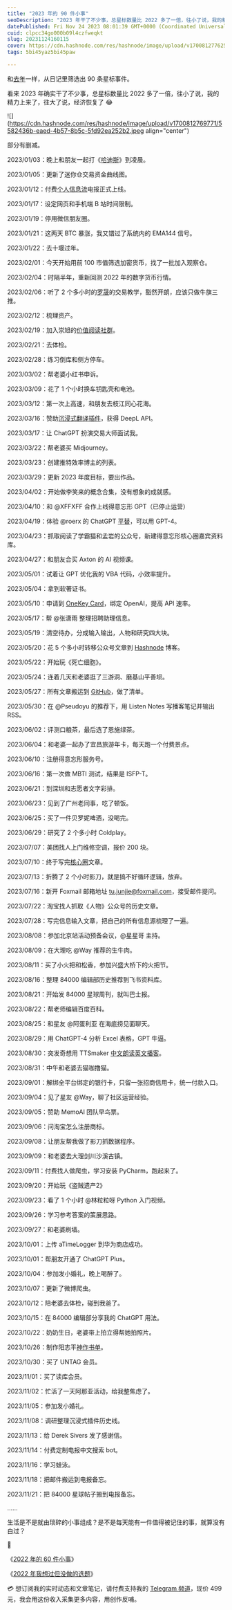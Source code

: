 ```yaml
---
title: "2023 年的 90 件小事"
seoDescription: "2023 年干了不少事，总星标数量比 2022 多了一倍，往小了说，我的精力上来了，往大了说，经济恢复了 😂"
datePublished: Fri Nov 24 2023 08:01:39 GMT+0000 (Coordinated Universal Time)
cuid: clpcc34go000b09l4czfweqkt
slug: 20231124160115
cover: https://cdn.hashnode.com/res/hashnode/image/upload/v1700812776257/c44d414f-829b-4208-aaf6-435be438a941.jpeg
tags: 5bi45yaz5bi45paw

---
```


和[去年](https://mp.weixin.qq.com/s?__biz=MzI3MzU5MDA1OQ==&mid=2247487284&idx=1&sn=e669a33d436d9babaaab468b05ab980e&chksm=eb21bd70dc563466de276302c6fae62506165199533b6028cb7b0316312b6bed0e725a22c386&scene=21#wechat_redirect)一样，从日记里筛选出 90 条星标事件。

看来 2023 年确实干了不少事，总星标数量比 2022 多了一倍，往小了说，我的精力上来了，往大了说，经济恢复了 😂

![](https://cdn.hashnode.com/res/hashnode/image/upload/v1700812769771/5582436b-eaed-4b57-8b5c-5fd92ea252b2.jpeg align="center")

部分有删减。

2023/01/03：晚上和朋友一起打《[哈迪斯](https://mp.weixin.qq.com/s?__biz=MzI3MzU5MDA1OQ==&mid=2247487493&idx=1&sn=2faa82310dba03848443dedb92218b6d&chksm=eb21a241dc562b57bf4f8cb4c9a26a66d460b9e628689222b6d51f1426b7b5831b392aacd5cd&token=2108410770&lang=zh_CN#rd)》到凌晨。

2023/01/05：更新了迷你仓交易资金曲线图。

2023/01/12：付费[个人信息流](https://mp.weixin.qq.com/s?__biz=MzI3MzU5MDA1OQ==&mid=2247487599&idx=1&sn=1a4514e55dd0c84723eda32d23c5d9c3&chksm=eb21a22bdc562b3dba995cc9f972471e0d1a16fdecc10655c8479f4603f2aeee216a5e3f4a0f&token=2108410770&lang=zh_CN#rd)电报正式上线。

2023/01/17：设定网页和手机端 B 站时间限制。

2023/01/19：停用微信朋友圈。

2023/01/21：这两天 BTC 暴涨，我又错过了系统内的 EMA144 信号。

2023/01/22：去十堰过年。

2023/02/01：今天开始用前 100 市值筛选加密货币，找了一批加入观察仓。

2023/02/04：时隔半年，重新回测 2022 年的数字货币行情。

2023/02/06：听了 2 个多小时的[罗晟](https://www.youtube.com/@luoshengcriss)的交易教学，豁然开朗，应该只做牛旗三推。

2023/02/12：梳理资产。

2023/02/19：加入崇旭的[价值阅读社群](https://mp.weixin.qq.com/s/JzQVxtjWCcozk9TQDsG1eQ)。

2023/02/21：去体检。

2023/02/28：练习倒库和侧方停车。

2023/03/02：帮老婆小红书申诉。

2023/03/09：花了 1 个小时换车钥匙壳和电池。

2023/03/12：第一次上高速，和朋友去枝江同心花海。

2023/03/16：赞助[沉浸式翻译插件](https://immersivetranslate.com/)，获得 DeepL API。

2023/03/17：让 ChatGPT 扮演交易大师面试我。

2023/03/22：帮老婆买 Midjourney。

2023/03/23：创建推特效率博主的列表。

2023/03/29：更新 2023 年度目标，要出作品。

2023/04/02：开始做李笑来的概念合集，没有想象的成就感。

2023/04/10：和 @XFFXFF 合作上线得意忘形 GPT（已停止运营）

2023/04/19：体验 @roerx 的 ChatGPT [平替](https://ideachat.top/intro)，可以用 GPT-4。

2023/04/23：抓取阅读了学霸猫和孟岩的公众号，新建得意忘形核心圈嘉宾资料库。

2023/04/27：和朋友合买 Axton 的 AI 视频课。

2023/05/01：试着让 GPT 优化我的 VBA 代码，小效率提升。

2023/05/04：拿到软著证书。

2023/05/10：申请到 [OneKey Card](https://mp.weixin.qq.com/s?__biz=MzI3MzU5MDA1OQ==&mid=2247487702&idx=1&sn=302b48087aa484fcfe9412f3fc3785cf&chksm=eb21a292dc562b846924e5c612ff1df6b95569c065911b8a549df5227981822cf766d2f97b51&token=2108410770&lang=zh_CN#rd)，绑定 OpenAI，提高 API 速率。

2023/05/17：帮 @张潇雨 整理招聘助理信息。

2023/05/19：清空待办，分成输入输出，人物和研究四大块。

2023/05/20：花 5 个多小时转移公众号文章到 [Hashnode](https://blog.tujunjie.com/) 博客。

2023/05/22：开始玩《死亡细胞》。

2023/05/24：连着几天和老婆逛了三游洞、磨基山平善坝。

2023/05/27：所有文章搬运到 [GitHub](https://github.com/CaiGeen/Hashnode-blog)，做了清单。

2023/05/30：在 @Pseudoyu 的推荐下，用 Listen Notes 写播客笔记并输出 RSS。

2023/06/02：评测口粮茶，最后选了恩施绿茶。

2023/06/04：和老婆一起办了宜昌旅游年卡，每天跑一个付费景点。

2023/06/10：注册得意忘形服务号。

2023/06/16：第一次做 MBTI 测试，结果是 ISFP-T。

2023/06/21：到深圳和志愿者文字彩排。

2023/06/23：见到了广州老同事，吃了顿饭。

2023/06/25：买了一件贝罗妮啤酒，没喝完。

2023/06/29：研究了 2 个多小时 Coldplay。

2023/07/07：美团找人上门维修空调，报价 200 块。

2023/07/10：终于写完[核心圈](https://mp.weixin.qq.com/s?__biz=MzI3MzU5MDA1OQ==&mid=2247487816&idx=1&sn=dd5f3286fa6f96a23017577cb87d25c6&chksm=eb21a30cdc562a1a88789c777dfbc9f742b016761c255d8311cdfb1ce4fc11aec1356983c265#rd)文章。

2023/07/13：折腾了 2 个小时影刀，就是搞不好循环逻辑，放弃。

2023/07/16：新开 Foxmail 邮箱地址 [tu.junjie@foxmail.com](mailto:tu.junjie@foxmail.com)，接受邮件提问。

2023/07/22：淘宝找人抓取《人物》公众号的历史文章。

2023/07/28：写完信息输入文章，把自己的所有信息源梳理了一遍。

2023/08/08：参加北京站活动预备会议，@星星哥 主持。

2023/08/09：在大理吃 @Way 推荐的生牛肉。

2023/08/11：买了小火把和松香，参加兴盛大桥下的火把节。

2023/08/16：整理 84000 编辑部历史推荐到飞书资料库。

2023/08/21：开始发 84000 星球周刊，就叫巴士报。

2023/08/22：帮老师编辑百度百科。

2023/08/25：和星友 @阿蛋利亚 在海底捞见面聊天。

2023/08/29：用 ChatGPT-4 分析 Excel 表格，GPT 牛逼。

2023/08/30：突发奇想用 TTSmaker [中文朗读英文播客](https://mp.weixin.qq.com/s?__biz=MzI3MzU5MDA1OQ==&mid=2247488121&idx=1&sn=963c271f8bf7a345224f5fbc206fe2e9&chksm=eb21a03ddc56292b16abf1ef0936767e19da01004b3b966728a02703cfec45514b26c02bfb29&token=2108410770&lang=zh_CN#rd)。

2023/08/31：中午和老婆去猫咖撸猫。

2023/09/01：解绑全平台绑定的银行卡，只留一张招商信用卡，统一付款入口。

2023/09/04：见了星友 @Way，聊了社区运营经验。

2023/09/05：赞助 MemoAI 团队早鸟票。

2023/09/06：问淘宝怎么注册商标。

2023/09/08：让朋友帮我做了影刀抓数据程序。

2023/09/09：和老婆去大理剑川沙溪古镇。

2023/09/11：付费找人做爬虫，学习安装 PyCharm，跑起来了。

2023/09/20：开始玩《盗贼遗产2》

2023/09/23：看了 1 个小时 @林粒粒呀 Python 入门视频。

2023/09/26：学习参考答案的策展思路。

2023/09/27：和老婆刷墙。

2023/10/01：上传 aTimeLogger 到华为商店成功。

2023/10/01：帮朋友开通了 ChatGPT Plus。

2023/10/04：参加发小婚礼，晚上喝醉了。

2023/10/07：更新了微博爬虫。

2023/10/12：陪老婆去体检，碰到我爸了。

2023/10/15：在 84000 编辑部分享我的 ChatGPT 用法。

2023/10/22：奶奶生日，老婆带上拍立得帮她拍照片。

2023/10/26：制作阳志平[神作书单](https://t.me/c/1776193193/3474)。

2023/10/30：买了 UNTAG 会员。

2023/11/01：买了读库会员。

2023/11/02：忙活了一天阿那亚活动，给我整焦虑了。

2023/11/05：参加发小婚礼。

2023/11/08：调研整理沉浸式插件历史线。

2023/11/13：给 Derek Sivers 发了感谢信。

2023/11/14：付费定制电报中文搜索 bot。

2023/11/16：学习蛙泳。

2023/11/18：把邮件搬运到电报备忘。

2023/11/21：把 84000 星球帖子搬到电报备忘。

……

生活是不是就由琐碎的小事组成？是不是每天能有一件值得被记住的事，就算没有白过？

🔗

《[2022 年的 60 件小事](https://mp.weixin.qq.com/s/HUSD34OzKwLkqqgWMGGgUg)》

《[2022 年我想过但没做的选题](https://mp.weixin.qq.com/s/DuxgIb5g8gp7V4W5hW9EJg)》

💳 想订阅我的实时动态和文章笔记，请付费支持我的 [Telegram 频道](https://mp.weixin.qq.com/s/A_yK10ktL8Nl7RzsnGwzEg)，现价 499 元，我会用这份收入采集更多内容，用创作反哺。